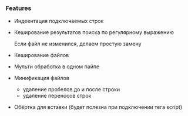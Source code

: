 ### Features

- Индеентация подключаемых строк
- Кеширование результатов поиска по регулярному выражению

    Если файл не изменился, делаем простую замену

- Кеширование файлов
- Мульти обработка в одном пайпе
- Минификация файлов
    - удаление пробелов до и после строки
    - удаление переносов строк
- Обёртка для вставки (будет полезна при подключении тега script)